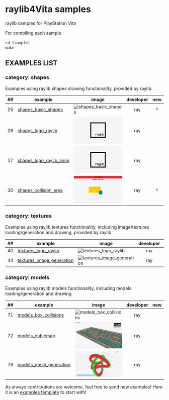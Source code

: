 # raylib4Vita samples
raylib samples for PlayStation Vita

For compiling each sample
```
cd [sample]
make
```

## EXAMPLES LIST

### category: shapes

Examples using raylib shapes drawing functionality, provided by raylib.

| ## | example  | image  | developer  | new |
|----|----------|--------|:----------:|:---:|
| 25 | [shapes_basic_shapes](shapes/shapes_basic_shapes/main.c)                     | <img src="shapes/shapes_basic_shapes/shapes_basic_shapes.png" alt="shapes_basic_shapes" width="200">                     | ray                                        | ⭐️     |
| 26 | [shapes_logo_raylib](shapes/shapes_logo_raylib/main.c)                         | <img src="shapes/shapes_logo_raylib/shapes_logo_raylib.png" alt="shapes_logo_raylib" width="200">                         | ray                                        |        |
| 27 | [shapes_logo_raylib_anim](shapes/shapes_logo_raylib_anim/main.c)               | <img src="shapes/shapes_logo_raylib_anim/shapes_logo_raylib_anim.png" alt="shapes_logo_raylib_anim" width="200">               | ray                                        |        |
| 30 | [shapes_collision_area](shapes/shapes_collision_area/main.c)                   | <img src="shapes/shapes_collision_area/shapes_collision_area.png" alt="shapes_collision_area" width="200">                   | ray                                        | ⭐️     |


### category: textures

Examples using raylib textures functionality, including image/textures loading/generation and drawing, provided by raylib 

| ## | example  | image  | developer  | new |
|----|----------|--------|:----------:|:---:|
| 40 | [textures_logo_raylib](textures/textures_logo_raylib/main.c)                   | <img src="textures/textures_logo_raylib/textures_logo_raylib.png" alt="textures_logo_raylib" width="200">                   | ray                                              |        |
| 44 | [textures_image_generation](textures/textures_image_generation/main.c) | <img src="textures/textures_image_generation/textures_image_generation.png" alt="textures_image_generation" width="200"> | ray                                              | ⭐️     |

### category: models

Examples using raylib models functionality, including models loading/generation and drawing

| ## | example  | image  | developer  | new |
|----|----------|--------|:----------:|:---:|
| 71 | [models_box_collisions](models/models_box_collisions/main.c)                   | <img src="models/models_box_collisions/models_box_collisions.png" alt="models_box_collisions" width="200">                   | ray                                              |        |
| 72 | [models_cubicmap](models/models_cubicmap/main.c)                               | <img src="models/models_cubicmap/models_cubicmap.png" alt="models_cubicmap" width="200">                               | ray                                              |
| 76 | [models_mesh_generation](models/models_mesh_generation/main.c)                 | <img src="models/models_mesh_generation/models_mesh_generation.png" alt="models_mesh_generation" width="200">                 | ray                                              |        |

As always contributions are welcome, feel free to send new examples! Here it is an [examples template](template/source/main.c) to start with!
